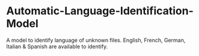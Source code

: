 # Automatic-Language-Identification-Model
A model to identify language of unknown files. English, French, German, Italian &amp; Spanish are available to identify.
